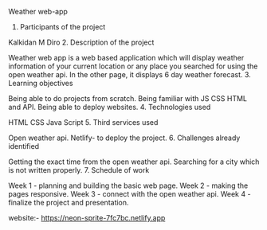 Weather web-app
1. Participants of the project
   
Kalkidan M Diro
2. Description of the project

Weather web app is a web based application which will display weather information of your current location or any place you searched for using the open weather api.
In the other page, it displays 6 day weather forecast.
3. Learning objectives

Being able to do projects from scratch.
Being familiar with JS CSS HTML and API.
Being able to deploy websites.
4. Technologies used

HTML
CSS
Java Script
5. Third services used

Open weather api.
Netlify- to deploy the project.
6. Challenges already identified

Getting the exact time from the open weather api.
Searching for a city which is not written properly.
7. Schedule of work

Week 1 - planning and building the basic web page.
Week 2 - making the pages responsive.
Week 3 - connect  with the open weather api.
Week 4 - finalize the project and presentation.
   
website:- https://neon-sprite-7fc7bc.netlify.app




